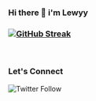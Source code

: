 ### Hi there 👋  i'm Lewyy


### [![GitHub Streak](https://streak-stats.demolab.com/?user=lewisushindi)](https://git.io/streak-stats)

</br>

### Let's Connect
<img alt="Twitter Follow" src="https://img.shields.io/twitter/follow/coder_flame?color=informational&label=Twitter&style=social">














